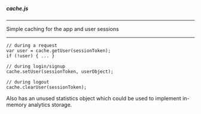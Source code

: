 ##### cache.js

---

Simple caching for the app and user sessions

---

```
// during a request
var user = cache.getUser(sessionToken);
if (!user) { ... }

// during login/signup
cache.setUser(sessionToken, userObject);

// during logout
cache.clearUser(sessionToken);

```

Also has an unused statistics object which could be used to implement in-memory analytics storage.